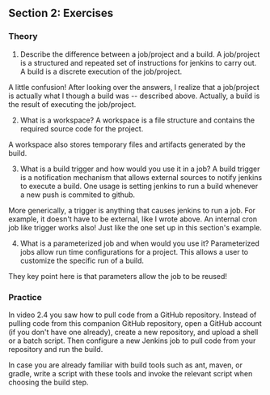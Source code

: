 ## Section 2: Exercises


### Theory

1. Describe the difference between a job/project and a build. 
A job/project is a structured and repeated set of instructions for jenkins to carry out. A build is a discrete execution of the job/project.

A little confusion! After looking over the answers, I realize that a job/project is actually what I though a build was -- described above. Actually, a build is the result of executing the job/project.

2. What is a workspace?
A workspace is a file structure and contains the required source code for the project.

A workspace also stores temporary files and artifacts generated by the build.

3. What is a build trigger and how would you use it in a job?
A build trigger is a notification mechanism that allows external sources to notify jenkins to execute a build. One usage is setting jenkins to run a build whenever a new push is commited to github.

More generically, a trigger is anything that causes jenkins to run a job. For example, it doesn't have to be external, like I wrote above. An internal cron job like trigger works also! Just like the one set up in this section's example.

4. What is a parameterized job and when would you use it?
Parameterized jobs allow run time configurations for a project. This allows a user to customize the specific run of a build.

They key point here is that parameters allow the job to be reused!
### Practice

In video 2.4 you saw how to pull code from a GitHub repository. Instead of pulling code from this companion GitHub repository, open a GitHub account (if you don't have one already), create a new repository, and upload a shell or a batch script. Then configure a new Jenkins job to pull code from your repository and run the build. 

In case you are already familiar with build tools such as ant, maven, or gradle, write a script with these tools and invoke the relevant script when choosing the build step. 
